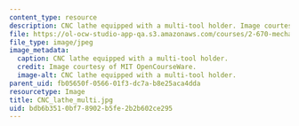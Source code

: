 ```yaml
---
content_type: resource
description: CNC lathe equipped with a multi-tool holder. Image courtesy of MIT OpenCourseWare.
file: https://ol-ocw-studio-app-qa.s3.amazonaws.com/courses/2-670-mechanical-engineering-tools-january-iap-2004/bdb6b3510bf78902b5fe2b2b602ce295_CNC_lathe_multi.jpg
file_type: image/jpeg
image_metadata:
  caption: CNC lathe equipped with a multi-tool holder.
  credit: Image courtesy of MIT OpenCourseWare.
  image-alt: CNC lathe equipped with a multi-tool holder.
parent_uid: fb05650f-0566-01f3-dc7a-b8e25aca4dda
resourcetype: Image
title: CNC_lathe_multi.jpg
uid: bdb6b351-0bf7-8902-b5fe-2b2b602ce295
---
```

